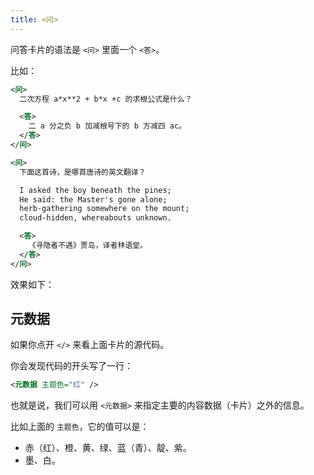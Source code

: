 ```yaml
---
title: <问>
---
```


问答卡片的语法是 `<问>` 里面一个 `<答>`。

比如：

```xml
<问>
  二次方程 a*x**2 + b*x +c 的求根公式是什么？

  <答>
    二 a 分之负 b 加减根号下的 b 方减四 ac。
  </答>
</问>

<问>
  下面这首诗，是哪首唐诗的英文翻译？

  I asked the boy beneath the pines;
  He said: the Master's gone alone;
  herb-gathering somewhere on the mount;
  cloud-hidden, whereabouts unknown.

  <答>
    《寻隐者不遇》贾岛，译者林语堂。
  </答>
</问>

```

效果如下：

<mimor src="question-example-1.mimor" />

## 元数据

如果你点开 `</>` 来看上面卡片的源代码。

你会发现代码的开头写了一行：

```xml
<元数据 主题色="红" />
```

也就是说，我们可以用 `<元数据>` 来指定主要的内容数据（卡片）之外的信息。

比如上面的 `主题色`，它的值可以是：

- 赤（红）、橙、黄、绿、蓝（青）、靛、紫。
- 墨、白。

